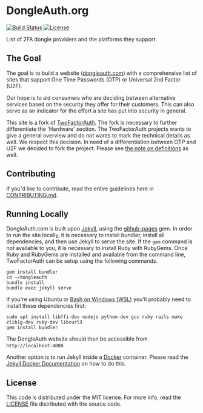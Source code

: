 DongleAuth.org
==============

[![Build Status](https://travis-ci.org/Nitrokey/dongleauth.svg)](https://travis-ci.org/Nitrokey/dongleauth)
[![License](https://img.shields.io/badge/license-mit-blue.svg?style=flat)](/LICENSE)

List of 2FA dongle providers and the platforms they support. 

## The Goal

The goal is to build a website ([dongleauth.com](https://www.dongleauth.com)) with a comprehensive list of sites that support One Time Passwords (OTP) or Universal 2nd Factor (U2F).

Our hope is to aid consumers who are deciding between alternative services based on the security they
offer for their customers. This can also serve as an indicator for the effort a site has put into security in general.

This site is a fork of [TwoFactorAuth](https://twofactorauth.org). The fork is necessary to further differentiate the 'Hardware' section. The TwoFactorAuth projects wants to give a general overview and do not wants to mark the technical details as well. We respect this decision. In need of a differentiation between OTP and U2F we decided to fork the project. Please see [the note on definitions](https://github.com/Nitrokey/dongleauth/blob/device_authenticators/CONTRIBUTING.md#a-note-on-definitions) as well.

## Contributing

If you'd like to contribute, read the entire guidelines here in
[CONTRIBUTING.md][contrib].

## Running Locally

DongleAuth.com is built upon [Jekyll](https://jekyllrb.com/), using the [github-pages](https://github.com/github/pages-gem) gem.
In order to run the site locally, it is necessary to install bundler, install all dependencies, and then use Jekyll to serve
the site. If the `gem` command is not available to you, it is necessary to install Ruby with RubyGems.
Once Ruby and RubyGems are installed and available from the command line, TwoFactorAuth can be setup using the following commands.

```shell
gem install bundler
cd ~/dongleauth
bundle install
bundle exec jekyll serve
```

If you're using Ubuntu or [Bash on Windows (WSL)](https://docs.microsoft.com/en-us/windows/wsl/install-win10) you'll probably need to install these dependencies first:

```shell
sudo apt install libffi-dev nodejs python-dev gcc ruby rails make zlib1g-dev ruby-dev libcurl3
gem install bundler
```

The DongleAuth website should then be accessible from `http://localhost:4000`.

Another option is to run Jekyll inside a [Docker](https://www.docker.com/) container.  Please read the [Jekyll Docker Documentation](https://github.com/envygeeks/jekyll-docker/blob/master/README.md) on how to do this.

## License

This code is distributed under the MIT license. For more info, read the
[LICENSE][license] file distributed with the source code.

[contrib]: /CONTRIBUTING.md
[license]: /LICENSE
